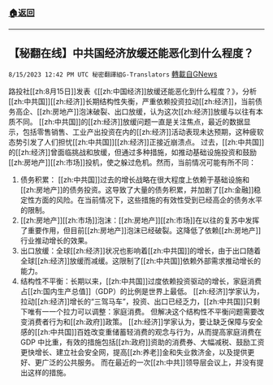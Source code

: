 ###  [:house:返回](README.md)
---


## 【秘翻在线】中共国经济放缓还能恶化到什么程度？
`8/15/2023 12:42 PM UTC 秘密翻譯組G-Translators` [轉載自GNews](https://gnews.org/articles/1555023)

路投社[[zh:8月15日]]发表《[[zh:中国经济]]放缓还能恶化到什么程度？》，分析[[zh:中共国]][[zh:经济]]长期结构性失衡，严重依赖投资拉动[[zh:经济]]，当前债务高企、[[zh:房地产]]泡沫破裂、出口放缓，认为这次[[zh:经济]]放缓与以往有本质不同。
[[zh:中共国]]的[[zh:经济]]放缓问题一直是关注焦点，最近的数据显示，包括零售销售、工业产出投资在内的[[zh:经济]]活动表现未达预期，这种疲软态势引发了人们担忧[[zh:中共国]][[zh:经济]]正接近崩溃点。
过去，[[zh:中共国]]的[[zh:经济]]曾面临挑战和放缓，但通过多种措施，如推动基础设施投资和鼓励[[zh:房地产]][[zh:市场]]投机，使之躲过危机。然而，当前情况可能有所不同：
1. 债务积累： [[zh:中共国]]过去的增长战略在很大程度上依赖于基础设施和[[zh:房地产]]的债务投资。这导致了大量的债务积累，并加剧了[[zh:金融]]稳定性方面的风险。在当前情况下，这些措施的有效性受到已经高企的债务水平的限制。
2. [[zh:房地产]][[zh:市场]]泡沫：[[zh:房地产]][[zh:市场]]在以往的复苏中发挥了重要作用，但目前[[zh:房地产]]泡沫已经破裂。这降低了依赖[[zh:房地产]]行业推动增长的效果。
3. 出口放缓：全球[[zh:经济]]状况也影响着[[zh:中共国]]的增长，由于出口随着全球[[zh:经济]]放缓而减缓。这限制了[[zh:中共国]]依赖外部需求推动增长的能力。
4. 结构性不平衡：长期以来，[[zh:中共国]]过度依赖投资驱动的增长，家庭消费占[[zh:国内生产总值]]（GDP）的比例是世界上最低。
[[zh:经济]]学家认为，拉动[[zh:经济]]增长的“三驾马车”，投资、出口已经乏力，[[zh:中共国]]只剩下唯有一一个拉力可以调整：家庭消费。
但解决这个结构性不平衡问题需要改变消费者行为和[[zh:政府]]政策。
[[zh:经济]]学家认为，要让缺乏保障与安全感的[[zh:中共国]]百姓改变重储蓄轻消费的观念与行为，从而提高家庭消费在 GDP 中比重，有效的措施包括[[zh:政府]]资助的消费券、大幅减税、鼓励工资更快增长、建立社会安全网，提高[[zh:养老]]金和失业救济金，以及提供更好、更广泛的公共服务。
而在最近的一次[[zh:中共]]领导层会议上，并没有提出这样的措施。

